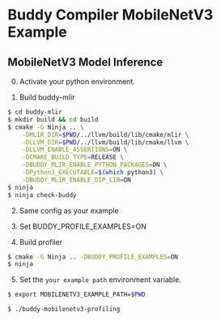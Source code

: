 # Buddy Compiler MobileNetV3 Example

## MobileNetV3 Model Inference

0. Activate your python environment.

1. Build buddy-mlir
```bash
$ cd buddy-mlir
$ mkdir build && cd build
$ cmake -G Ninja .. \
    -DMLIR_DIR=$PWD/../llvm/build/lib/cmake/mlir \
    -DLLVM_DIR=$PWD/../llvm/build/lib/cmake/llvm \
    -DLLVM_ENABLE_ASSERTIONS=ON \
    -DCMAKE_BUILD_TYPE=RELEASE \
    -DBUDDY_MLIR_ENABLE_PYTHON_PACKAGES=ON \
    -DPython3_EXECUTABLE=$(which python3) \
    -DBUDDY_MLIR_ENABLE_DIP_LIB=ON
$ ninja
$ ninja check-buddy
```

2. Same config as your example

3. Set BUDDY_PROFILE_EXAMPLES=ON

4. Build profiler
```bash
$ cmake -G Ninja .. -DBUDDY_PROFILE_EXAMPLES=ON
$ ninja
```

5. Set the `your example path` environment variable.

```bash
$ export MOBILENETV3_EXAMPLE_PATH=$PWD
```

```bash
$ ./buddy-mobilenetv3-profiling
```

